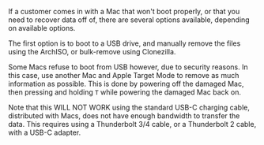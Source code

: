 If a customer comes in with a Mac that won't boot properly, or that you need to recover data off of, there are several options available, depending on available options.

The first option is to boot to a USB drive, and manually remove the files using the ArchISO, or bulk-remove using Clonezilla. 

Some Macs refuse to boot from USB however, due to security reasons. 
In this case, use another Mac and Apple Target Mode to remove as much information as possible. 
This is done by powering off the damaged Mac, then pressing and holding  `T` while powering the damaged Mac back on. 

Note that this WILL NOT WORK using the standard USB-C charging cable, distributed with Macs, does not have enough bandwidth to transfer the data.
This requires using a Thunderbolt 3/4 cable, or a Thunderbolt 2 cable, with a USB-C adapter.
